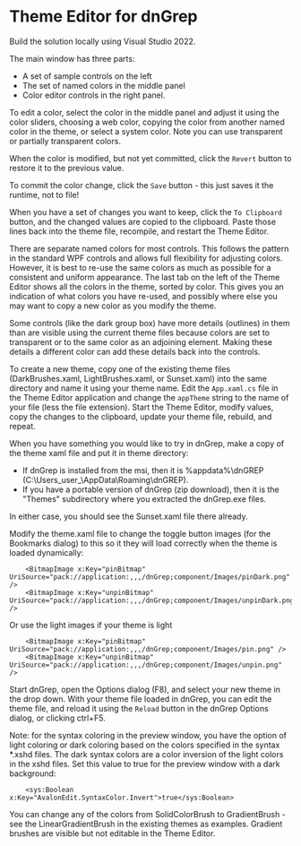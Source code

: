 # Theme Editor for dnGrep

Build the solution locally using Visual Studio 2022.

The main window has three parts:
- A set of sample controls on the left
- The set of named colors in the middle panel
- Color editor controls in the right panel.

To edit a color, select the color in the middle panel and adjust it using the color sliders, choosing a web color, copying the color from another named color in the theme, or select a system color.
Note you can use transparent or partially transparent colors.

When the color is modified, but not yet committed, click the `Revert` button to restore it to the previous value.

To commit the color change, click the `Save` button - this just saves it the runtime, not to file!

When you have a set of changes you want to keep, click the `To Clipboard` button, and the changed values are copied to the clipboard. Paste those lines back into the theme file,
recompile, and restart the Theme Editor.

There are separate named colors for most controls. This follows the pattern in the standard WPF controls and allows full flexibility for adjusting colors.
However, it is best to re-use the same colors as much as possible for a consistent and uniform appearance.  The last tab on the left of the Theme Editor
shows all the colors in the theme, sorted by color.  This gives you an indication of what colors you have re-used, and possibly where else you may want to copy
a new color as you modify the theme.

Some controls (like the dark group box) have more details (outlines) in them than are visible using the current theme files because colors are set to transparent or to the 
same color as an adjoining element. Making these details a different color can add these details back into the controls.

To create a new theme, copy one of the existing theme files (DarkBrushes.xaml, LightBrushes.xaml, or Sunset.xaml) into the same directory and name it using your theme name.
Edit the `App.xaml.cs` file in the Theme Editor application and change the `appTheme` string to the name of your file (less the file extension).
Start the Theme Editor, modify values, copy the changes to the clipboard, update your theme file, rebuild, and repeat.

When you have something you would like to try in dnGrep, make a copy of the theme xaml file and put it in theme directory:
- If dnGrep is installed from the msi, then it is %appdata%\dnGREP (C:\Users\_user_\AppData\Roaming\dnGREP).
- If you have a portable version of dnGrep (zip download), then it is the "Themes" subdirectory where you extracted the dnGrep.exe files.

In either case, you should see the Sunset.xaml file there already.

Modify the theme.xaml file to change the toggle button images (for the Bookmarks dialog) to this so it they will load correctly when the theme is loaded dynamically:
```
    <BitmapImage x:Key="pinBitmap" UriSource="pack://application:,,,/dnGrep;component/Images/pinDark.png" />
    <BitmapImage x:Key="unpinBitmap" UriSource="pack://application:,,,/dnGrep;component/Images/unpinDark.png" />
```
Or use the light images if your theme is light
```
    <BitmapImage x:Key="pinBitmap" UriSource="pack://application:,,,/dnGrep;component/Images/pin.png" />
    <BitmapImage x:Key="unpinBitmap" UriSource="pack://application:,,,/dnGrep;component/Images/unpin.png" />
```

Start dnGrep, open the Options dialog (F8), and select your new theme in the drop down. With your theme file loaded in dnGrep, you can edit the theme file,
and reload it using the `Reload` button in the dnGrep Options dialog, or clicking ctrl+F5.

Note: for the syntax coloring in the preview window, you have the option of light coloring or dark coloring based on the colors specified in the syntax *.xshd files.  The dark syntax colors are a color inversion of the light colors in the xshd files. Set this value to true for the preview window with a dark background:
```
    <sys:Boolean x:Key="AvalonEdit.SyntaxColor.Invert">true</sys:Boolean>
```

You can change any of the colors from SolidColorBrush to GradientBrush - see the LinearGradientBrush in the existing themes as examples.  Gradient brushes are visible but not editable in the Theme Editor.


